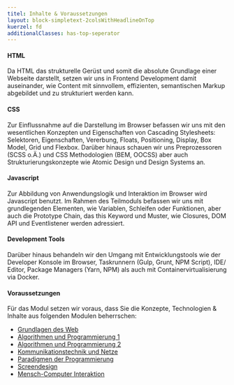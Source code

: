 ```yaml
---
titel: Inhalte & Voraussetzungen
layout: block-simpletext-2colsWithHeadlineOnTop
kuerzel: fd
additionalClasses: has-top-seperator
---
```




#### HTML
Da HTML das strukturelle Gerüst und somit die absolute Grundlage einer Webseite darstellt, setzen wir uns in Frontend Development damit auseinander, wie Content mit sinnvollem, effizienten, semantischen Markup abgebildet und zu strukturiert werden kann.

#### CSS
Zur Einflussnahme auf die Darstellung im Browser befassen wir uns mit den wesentlichen Konzepten und Eigenschaften von Cascading Stylesheets: Selektoren, Eigenschaften, Vererbung, Floats, Positioning, Display, Box Model, Grid und Flexbox. Darüber hinaus schauen wir uns Preprozessoren (SCSS o.Ä.) und CSS Methodologien (BEM, OOCSS) aber auch Strukturierungskonzepte wie Atomic Design und Design Systems an.

#### Javascript
Zur Abbildung von Anwendungslogik und Interaktion im Browser wird Javascript benutzt. Im Rahmen des Teilmoduls befassen wir uns mit grundlegenden Elementen, wie Variablen, Schleifen oder Funktionen, aber auch die Prototype Chain, das this Keyword und Muster, wie Closures, DOM API und Eventlistener werden adressiert.

#### Development Tools
Darüber hinaus behandeln wir den Umgang mit Entwicklungstools wie der Developer Konsole im Browser, Taskrunnern (Gulp, Grunt, NPM Script), IDE/ Editor, Package Managers (Yarn, NPM) als auch mit Containervirtualisierung  via Docker.

<!--more-->

#### Voraussetzungen

Für das Modul setzen wir voraus, dass Sie die Konzepte, Technologien & Inhalte aus folgenden Modulen beherrschen:
- [Grundlagen des Web](https://www.medieninformatik.th-koeln.de/study/bachelor/moduls/ba_grundlagen-des-web/)
- [Algorithmen und Programmierung 1](https://www.medieninformatik.th-koeln.de/study/bachelor/moduls/ba_algorithmenundprogrammierung1/)
- [Algorithmen und Programmierung 2](https://www.medieninformatik.th-koeln.de/study/bachelor/moduls/ba_algorithmenundprogrammierung2/)
- [Kommunikationstechnik und Netze](https://www.medieninformatik.th-koeln.de/study/bachelor/moduls/ba_kommunikationstechnikundnetze/)
- [Paradigmen der Programmierung](https://www.medieninformatik.th-koeln.de/study/bachelor/moduls/ba_paradigmen-der-programmierung/)
- [Screendesign](https://www.medieninformatik.th-koeln.de/study/bachelor/moduls/ba_screendesign/)
- [Mensch-Computer Interaktion](https://www.medieninformatik.th-koeln.de/study/bachelor/moduls/ba_mensch-computer_interaktion/)
